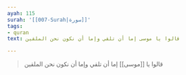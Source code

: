 ```yaml
---
ayah: 115
surah: '[[007-Surah|سورة]]'
tags:
- quran
text: قالوا يا موسى إما أن تلقي وإما أن نكون نحن الملقين

---
```

> قالوا يا [[موسى]] إما أن تلقي وإما أن نكون نحن الملقين
